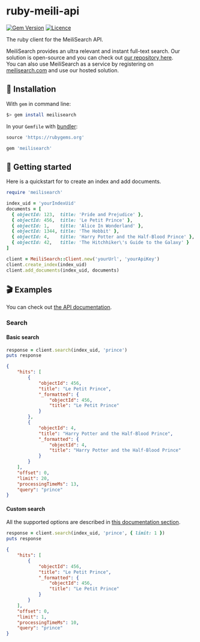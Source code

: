 # ruby-meili-api

[![Gem Version](https://badge.fury.io/rb/meilisearch.svg)](https://badge.fury.io/rb/meilisearch)
[![Licence](https://img.shields.io/badge/licence-MIT-blue.svg)](https://img.shields.io/badge/licence-MIT-blue.svg)

The ruby client for the MeiliSearch API.

MeiliSearch provides an ultra relevant and instant full-text search. Our solution is open-source and you can check out [our repository here](https://github.com/meilisearch/MeiliDB).</br>
You can also use MeiliSearch as a service by registering on [meilisearch.com](https://www.meilisearch.com/) and use our hosted solution.


## 🔧 Installation

With `gem` in command line:
```bash
$> gem install meilisearch
```

In your `Gemfile` with [bundler](https://bundler.io/):
```ruby
source 'https://rubygems.org'

gem 'meilisearch'
```

## 🚀 Getting started

Here is a quickstart for to create an index and add documents.

```ruby
require 'meilisearch'

index_uid = 'yourIndexUid'
documents = [
  { objectId: 123,  title: 'Pride and Prejudice' },
  { objectId: 456,  title: 'Le Petit Prince' },
  { objectId: 1,    title: 'Alice In Wonderland' },
  { objectId: 1344, title: 'The Hobbit' },
  { objectId: 4,    title: 'Harry Potter and the Half-Blood Prince' },
  { objectId: 42,   title: 'The Hitchhiker\'s Guide to the Galaxy' }
]

client = MeiliSearch::Client.new('yourUrl', 'yourApiKey')
client.create_index(index_uid)
client.add_documents(index_uid, documents)
```

## 🎬 Examples

You can check out [the API documentation](https://docs.meilisearch.com/references/).

### Search

#### Basic search

```ruby
response = client.search(index_uid, 'prince')
puts response
```

```json
{
    "hits": [
        {
            "objectId": 456,
            "title": "Le Petit Prince",
            "_formatted": {
                "objectId": 456,
                "title": "Le Petit Prince"
            }
        },
        {
            "objectId": 4,
            "title": "Harry Potter and the Half-Blood Prince",
            "_formatted": {
                "objectId": 4,
                "title": "Harry Potter and the Half-Blood Prince"
            }
        }
    ],
    "offset": 0,
    "limit": 20,
    "processingTimeMs": 13,
    "query": "prince"
}
```

#### Custom search

All the supported options are described in [this documentation section](https://docs.meilisearch.com/references/search.html#search-in-an-index).

```ruby
response = client.search(index_uid, 'prince', { limit: 1 })
puts response
```

```json
{
    "hits": [
        {
            "objectId": 456,
            "title": "Le Petit Prince",
            "_formatted": {
                "objectId": 456,
                "title": "Le Petit Prince"
            }
        }
    ],
    "offset": 0,
    "limit": 1,
    "processingTimeMs": 10,
    "query": "prince"
}
```
